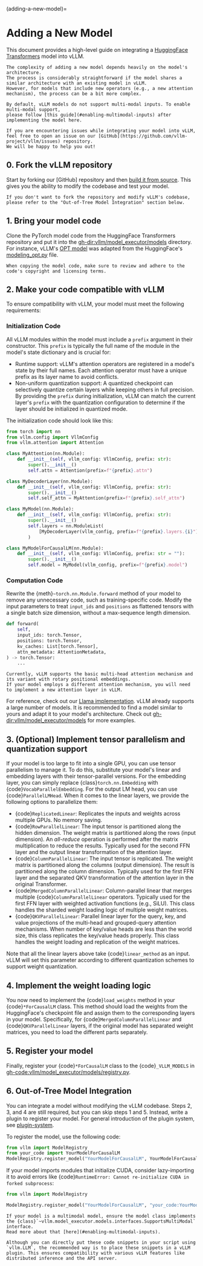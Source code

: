 (adding-a-new-model)=

# Adding a New Model

This document provides a high-level guide on integrating a [HuggingFace Transformers](https://github.com/huggingface/transformers) model into vLLM.

```{note}
The complexity of adding a new model depends heavily on the model's architecture.
The process is considerably straightforward if the model shares a similar architecture with an existing model in vLLM.
However, for models that include new operators (e.g., a new attention mechanism), the process can be a bit more complex.
```

```{note}
By default, vLLM models do not support multi-modal inputs. To enable multi-modal support,
please follow [this guide](#enabling-multimodal-inputs) after implementing the model here.
```

```{tip}
If you are encountering issues while integrating your model into vLLM, feel free to open an issue on our [GitHub](https://github.com/vllm-project/vllm/issues) repository.
We will be happy to help you out!
```

## 0. Fork the vLLM repository

Start by forking our [GitHub] repository and then [build it from source](#build-from-source).
This gives you the ability to modify the codebase and test your model.

```{tip}
If you don't want to fork the repository and modify vLLM's codebase, please refer to the "Out-of-Tree Model Integration" section below.
```

## 1. Bring your model code

Clone the PyTorch model code from the HuggingFace Transformers repository and put it into the <gh-dir:vllm/model_executor/models> directory.
For instance, vLLM's [OPT model](gh-code:vllm/model_executor/models/opt.py) was adapted from the HuggingFace's [modeling_opt.py](https://github.com/huggingface/transformers/blob/main/src/transformers/models/opt/modeling_opt.py) file.

```{warning}
When copying the model code, make sure to review and adhere to the code's copyright and licensing terms.
```

## 2. Make your code compatible with vLLM

To ensure compatibility with vLLM, your model must meet the following requirements:

### Initialization Code

All vLLM modules within the model must include a `prefix` argument in their constructor. This `prefix` is typically the full name of the module in the model's state dictionary and is crucial for:

- Runtime support: vLLM's attention operators are registered in a model's state by their full names. Each attention operator must have a unique prefix as its layer name to avoid conflicts.
- Non-uniform quantization support: A quantized checkpoint can selectively quantize certain layers while keeping others in full precision. By providing the `prefix` during initialization, vLLM can match the current layer's `prefix` with the quantization configuration to determine if the layer should be initialized in quantized mode.

The initialization code should look like this:

```python
from torch import nn
from vllm.config import VllmConfig
from vllm.attention import Attention

class MyAttention(nn.Module):
    def __init__(self, vllm_config: VllmConfig, prefix: str):
        super().__init__()
        self.attn = Attention(prefix=f"{prefix}.attn")

class MyDecoderLayer(nn.Module):
    def __init__(self, vllm_config: VllmConfig, prefix: str):
        super().__init__()
        self.self_attn = MyAttention(prefix=f"{prefix}.self_attn")

class MyModel(nn.Module):
    def __init__(self, vllm_config: VllmConfig, prefix: str):
        super().__init__()
        self.layers = nn.ModuleList(
            [MyDecoderLayer(vllm_config, prefix=f"{prefix}.layers.{i}") for i in range(vllm_config.model_config.hf_config.num_hidden_layers)]
        )

class MyModelForCausalLM(nn.Module):
    def __init__(self, vllm_config: VllmConfig, prefix: str = ""):
        super().__init__()
        self.model = MyModel(vllm_config, prefix=f"{prefix}.model")
```

### Computation Code

Rewrite the {meth}`~torch.nn.Module.forward` method of your model to remove any unnecessary code, such as training-specific code. Modify the input parameters to treat `input_ids` and `positions` as flattened tensors with a single batch size dimension, without a max-sequence length dimension.

```python
def forward(
    self,
    input_ids: torch.Tensor,
    positions: torch.Tensor,
    kv_caches: List[torch.Tensor],
    attn_metadata: AttentionMetadata,
) -> torch.Tensor:
    ...
```

```{note}
Currently, vLLM supports the basic multi-head attention mechanism and its variant with rotary positional embeddings.
If your model employs a different attention mechanism, you will need to implement a new attention layer in vLLM.
```

For reference, check out our [Llama implementation](gh-code:vllm/model_executor/models/llama.py). vLLM already supports a large number of models. It is recommended to find a model similar to yours and adapt it to your model's architecture. Check out <gh-dir:vllm/model_executor/models> for more examples.

## 3. (Optional) Implement tensor parallelism and quantization support

If your model is too large to fit into a single GPU, you can use tensor parallelism to manage it.
To do this, substitute your model's linear and embedding layers with their tensor-parallel versions.
For the embedding layer, you can simply replace {class}`torch.nn.Embedding` with {code}`VocabParallelEmbedding`. For the output LM head, you can use {code}`ParallelLMHead`.
When it comes to the linear layers, we provide the following options to parallelize them:

- {code}`ReplicatedLinear`: Replicates the inputs and weights across multiple GPUs. No memory saving.
- {code}`RowParallelLinear`: The input tensor is partitioned along the hidden dimension. The weight matrix is partitioned along the rows (input dimension). An *all-reduce* operation is performed after the matrix multiplication to reduce the results. Typically used for the second FFN layer and the output linear transformation of the attention layer.
- {code}`ColumnParallelLinear`: The input tensor is replicated. The weight matrix is partitioned along the columns (output dimension). The result is partitioned along the column dimension. Typically used for the first FFN layer and the separated QKV transformation of the attention layer in the original Transformer.
- {code}`MergedColumnParallelLinear`: Column-parallel linear that merges multiple {code}`ColumnParallelLinear` operators. Typically used for the first FFN layer with weighted activation functions (e.g., SiLU). This class handles the sharded weight loading logic of multiple weight matrices.
- {code}`QKVParallelLinear`: Parallel linear layer for the query, key, and value projections of the multi-head and grouped-query attention mechanisms. When number of key/value heads are less than the world size, this class replicates the key/value heads properly. This class handles the weight loading and replication of the weight matrices.

Note that all the linear layers above take {code}`linear_method` as an input. vLLM will set this parameter according to different quantization schemes to support weight quantization.

## 4. Implement the weight loading logic

You now need to implement the {code}`load_weights` method in your {code}`*ForCausalLM` class.
This method should load the weights from the HuggingFace's checkpoint file and assign them to the corresponding layers in your model. Specifically, for {code}`MergedColumnParallelLinear` and {code}`QKVParallelLinear` layers, if the original model has separated weight matrices, you need to load the different parts separately.

## 5. Register your model

Finally, register your {code}`*ForCausalLM` class to the {code}`_VLLM_MODELS` in <gh-code:vllm/model_executor/models/registry.py>.

## 6. Out-of-Tree Model Integration

You can integrate a model without modifying the vLLM codebase. Steps 2, 3, and 4 are still required, but you can skip steps 1 and 5. Instead, write a plugin to register your model. For general introduction of the plugin system, see [plugin-system](#plugin-system).

To register the model, use the following code:

```python
from vllm import ModelRegistry
from your_code import YourModelForCausalLM
ModelRegistry.register_model("YourModelForCausalLM", YourModelForCausalLM)
```

If your model imports modules that initialize CUDA, consider lazy-importing it to avoid errors like {code}`RuntimeError: Cannot re-initialize CUDA in forked subprocess`:

```python
from vllm import ModelRegistry

ModelRegistry.register_model("YourModelForCausalLM", "your_code:YourModelForCausalLM")
```

```{important}
If your model is a multimodal model, ensure the model class implements the {class}`~vllm.model_executor.models.interfaces.SupportsMultiModal` interface.
Read more about that [here](#enabling-multimodal-inputs).
```

```{note}
Although you can directly put these code snippets in your script using `vllm.LLM`, the recommended way is to place these snippets in a vLLM plugin. This ensures compatibility with various vLLM features like distributed inference and the API server.
```
